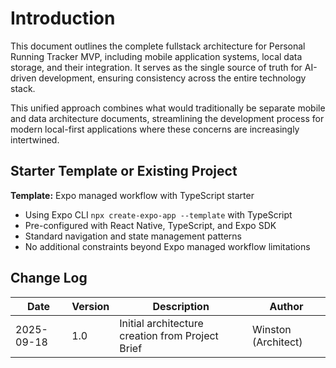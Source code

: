 # Introduction

This document outlines the complete fullstack architecture for Personal Running Tracker MVP, including mobile application systems, local data storage, and their integration. It serves as the single source of truth for AI-driven development, ensuring consistency across the entire technology stack.

This unified approach combines what would traditionally be separate mobile and data architecture documents, streamlining the development process for modern local-first applications where these concerns are increasingly intertwined.

## Starter Template or Existing Project

**Template:** Expo managed workflow with TypeScript starter
- Using Expo CLI `npx create-expo-app --template` with TypeScript
- Pre-configured with React Native, TypeScript, and Expo SDK
- Standard navigation and state management patterns
- No additional constraints beyond Expo managed workflow limitations

## Change Log

| Date | Version | Description | Author |
|------|---------|-------------|---------|
| 2025-09-18 | 1.0 | Initial architecture creation from Project Brief | Winston (Architect) |
